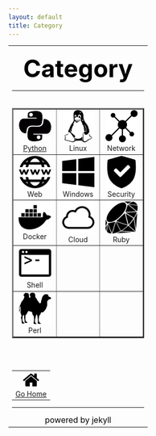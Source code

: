 ```yaml
---
layout: default
title: Category
---
```

<table align="center" border="0" width="70%">
	<tbody>
		<!-- 标题 -->
		<tr>
			<td >
				<p align="center">
					<font size="7" color="#000000">
						<b>Category</b>
					</font>
				</p>
				<hr>
			</td>
		</tr>
		<!-- 具体分类 -->
		<tr>
			<td>
			<table border="2px" width="80%" align="center" cellpadding="5" cellspacing="5">
				<tbody>
					<!-- 第一行 -->
					<tr>
						<td width="33%" align="center">
							<a href="cate-python">
								<img src="/assets/python.png" border="0">
								<br>
								Python
							</a>
						</td>
						<td width="33%" align="center">
							<a>
								<img src="/assets/linux.png" border="0">
								<br>
								Linux
							</a>
						</td>
						<td width="33%" align="center">
							<a>
								<img src="/assets/network.png">
								<br>
								Network
							</a>
						</td>
					</tr>
					<!-- 第二行 -->
					<tr>
						<td width="33%" align="center">
							<a>
								<img src="/assets/web.png" border="0">
								<br>
								Web
							</a>
						</td>
						<td width="33%" align="center">
							<a>
								<img src="/assets/windows.png" border="0">
								<br>
								Windows
							</a>
						</td>
						<td width="33%" align="center">
							<a>
								<img src="/assets/secure.png">
								<br>
								Security
							</a>
						</td>
					</tr>
					<!-- 第三行 -->
					<tr>
						<td width="33%" align="center">
							<a>
								<img src="/assets/docker.png">
								<br>
								Docker
							</a>
						</td>
						<td width="33%" align="center">
							<a>
								<img src="/assets/cloud.png">
								<br>
								Cloud
							</a>
						</td>
						<td width="33%" align="center">
							<a>
								<img src="/assets/ruby.png">
								<br>
								Ruby
							</a>
						</td>
					</tr>
					<!-- 第四行 -->
					<tr>
						<td width="33%" align="center">
							<a>
								<img src="/assets/shell.png">
								<br>
								Shell
							</a>
						</td>
						<td width="33%" align="center">
							<a>
							</a>
						</td>
						<td width="33%" align="center">
							<a>
							</a>
						</td>
					</tr>
					<!-- 第五行 -->
					<tr>
						<td width="33%" align="center">
							<a>
								<img src="/assets/perl.png">
								<br>
								Perl
							</a>
						</td>
						<td width="33%" align="center">
							<a>
							</a>
						</td>
						<td width="33%" align="center">
							<a>
							</a>
						</td>
					</tr>
				</tbody>
			</table>
			</td>
		</tr>
		<!-- 站内跳转 -->
		<tr>
			<td>
				<center>
					<p>&nbsp;</p>
					<table width="80%" align="center" cellpadding="5" cellspacing="5">
						<tbody>
							<tr>
								<td width="100%" align="center">
									<a href="/">
										<img src="/assets/home.png">
										<br>
										Go Home
									</a>
								</td>
							</tr>
						</tbody>
					</table>
					<hr>
					<font size="3" color="#000000">powered by jekyll</font>
				</center>
			</td>
		</tr>
	</tbody>
</table>
